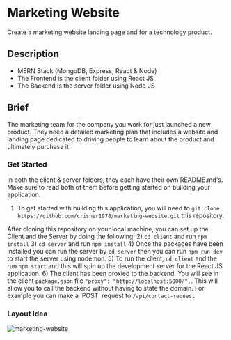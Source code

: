 # Marketing Website
Create a marketing website landing page and 
for a technology product.

## Description
- MERN Stack (MongoDB, Express, React & Node)
- The Frontend is the client folder using React JS
- The Backend is the server folder using Node JS

## Brief
The marketing team for the company you work for just 
launched a new product. They need a detailed marketing plan 
that includes a website and landing page dedicated to driving 
people to learn about the product and ultimately purchase it

### Get Started
In both the client & server folders, they each have their own README.md's. Make sure to read both of them before getting started on building your application.
1) To get started with building this application, you will need to `git clone https://github.com/crisner1978/marketing-website.git` this repository.

After cloning this repository on your local machine, you can set up the Client and the Server by doing the following:
2) `cd client` and run `npm install`
3) `cd server` and run `npm install`
4) Once the packages have been installed you can run the server by `cd server` then you can run `npm run dev` to start the server using nodemon.
5) To run the client, `cd client` and the run `npm start` and this will spin up the development server for the React JS application.
6) The client has been proxied to the backend. You will see in the client `package.json` file `"proxy": "http://localhost:5000/",`. This will allow you to call the backend without having to state the domain. For example you can make a 'POST' request to `/api/contact-request`

### Layout Idea
 ![marketing-website](https://user-images.githubusercontent.com/87502003/180458354-ee7fc2fc-1018-4129-a44a-e24ae2c2a1fe.png)
